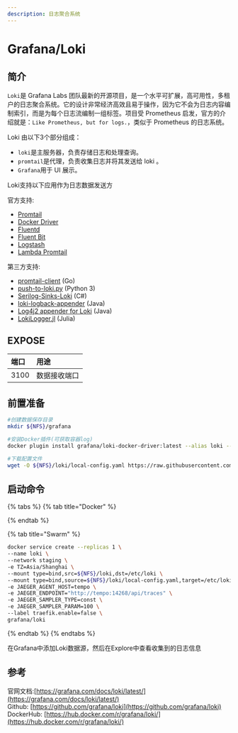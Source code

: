 ```yaml
---
description: 日志聚合系统
---
```


# Grafana/Loki

## 简介

`Loki`是 Grafana Labs 团队最新的开源项目，是一个水平可扩展，高可用性，多租户的日志聚合系统。它的设计非常经济高效且易于操作，因为它不会为日志内容编制索引，而是为每个日志流编制一组标签。项目受 Prometheus 启发，官方的介绍就是：`Like Prometheus, but for logs.`，类似于 Prometheus 的日志系统。

Loki 由以下3个部分组成：

* `loki`是主服务器，负责存储日志和处理查询。
* `promtail`是代理，负责收集日志并将其发送给 loki 。
* `Grafana`用于 UI 展示。

Loki支持以下应用作为日志数据发送方

官方支持:

* [Promtail](https://grafana.com/docs/loki/latest/clients/promtail/)
* [Docker Driver](https://grafana.com/docs/loki/latest/clients/docker-driver/)
* [Fluentd](https://grafana.com/docs/loki/latest/clients/fluentd/)
* [Fluent Bit](https://grafana.com/docs/loki/latest/clients/fluentbit/)
* [Logstash](https://grafana.com/docs/loki/latest/clients/logstash/)
* [Lambda Promtail](https://grafana.com/docs/loki/latest/clients/lambda-promtail/)

第三方支持:

* [promtail-client](https://github.com/afiskon/promtail-client) \(Go\)
* [push-to-loki.py](https://github.com/sleleko/devops-kb/blob/master/python/push-to-loki.py) \(Python 3\)
* [Serilog-Sinks-Loki](https://github.com/JosephWoodward/Serilog-Sinks-Loki) \(C\#\)
* [loki-logback-appender](https://github.com/loki4j/loki-logback-appender) \(Java\)
* [Log4j2 appender for Loki](https://github.com/tkowalcz/tjahzi) \(Java\)
* [LokiLogger.jl](https://github.com/fredrikekre/LokiLogger.jl) \(Julia\)



## EXPOSE

| 端口 | 用途 |
| :--- | :--- |
| 3100 | 数据接收端口 |



## 前置准备

```bash
#创建数据保存目录
mkdir ${NFS}/grafana

#安装Docker插件(可获取容器log)
docker plugin install grafana/loki-docker-driver:latest --alias loki --grant-all-permissions

#下载配置文件
wget -O ${NFS}/loki/local-config.yaml https://raw.githubusercontent.com/grafana/loki/main/cmd/loki/loki-docker-config.yaml
```

## 启动命令

{% tabs %}
{% tab title="Docker" %}

{% endtab %}

{% tab title="Swarm" %}
```bash
docker service create --replicas 1 \
--name loki \
--network staging \
-e TZ=Asia/Shanghai \
--mount type=bind,src=${NFS}/loki,dst=/etc/loki \
--mount type=bind,source=${NFS}/loki/local-config.yaml,target=/etc/loki/local-config.yaml \
-e JAEGER_AGENT_HOST=tempo \
-e JAEGER_ENDPOINT="http://tempo:14268/api/traces" \
-e JAEGER_SAMPLER_TYPE=const \
-e JAEGER_SAMPLER_PARAM=100 \
--label traefik.enable=false \
grafana/loki
```
{% endtab %}
{% endtabs %}

在Grafana中添加Loki数据源，然后在Explore中查看收集到的日志信息

## 参考

官网文档:[https://grafana.com/docs/loki/latest/](https://grafana.com/docs/loki/latest/)  
Github: [https://github.com/grafana/loki](https://github.com/grafana/loki)  
DockerHub: [https://hub.docker.com/r/grafana/loki/](https://hub.docker.com/r/grafana/loki/)

